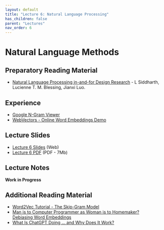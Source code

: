 ```yaml
---
layout: default
title: "Lecture 6: Natural Language Processing"
has_children: false
parent: "Lectures"
nav_order: 6
---
```


# Natural Language Methods

## Preparatory Reading Material

- [Natural Language Processing in-and-for Design Research](https://arxiv.org/pdf/2111.13827.pdf) - L Siddharth, Lucienne T. M. Blessing, Jianxi Luo.

## Experience

- [Google N-Gram Viewer](https://books.google.com/ngrams)
- [WebVectors - Online Word Embeddings Demo](http://vectors.nlpl.eu/explore/embeddings/en/)

## Lecture Slides

- [Lecture 6 Slides]({{site.baseurl}}/assets/presentations/Lecture-6/Lecture6.htm) (Web)
- [Lecture 6 PDF]({{site.baseurl}}/assets/slides/ML4D-L6-2223.pdf) (PDF - 7Mb)

## Lecture Notes

__Work in Progress__

## Additional Reading Material

- [Word2Vec Tutorial - The Skip-Gram Model](http://mccormickml.com/2016/04/19/word2vec-tutorial-the-skip-gram-model/)
- [Man is to Computer Programmer as Woman is to Homemaker? Debiasing Word Embeddings](https://arxiv.org/abs/1607.06520)
- [What Is ChatGPT Doing … and Why Does It Work?](https://writings.stephenwolfram.com/2023/02/what-is-chatgpt-doing-and-why-does-it-work/)
